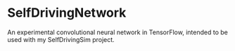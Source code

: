 # SelfDrivingNetwork
An experimental convolutional neural network in TensorFlow, intended to be used with my SelfDrivingSim project.
